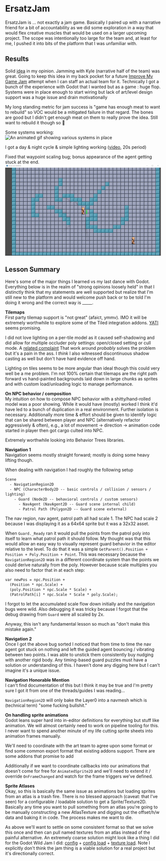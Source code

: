 # ErsatzJam

ErsatzJam is ... not exactly a jam game. Basically I paired up with a narrative friend for a bit of accountability as we did some exploration in a way that would flex creative muscles that would be used on a larger upcoming project. The scope was intentionally too large for the team and, at least for me, I pushed it into bits of the platform that I was unfamiliar with.

## Results

Solid [idea](./readme/pitch.md) in my opinion. Jamming with Kyle (narrative half of the team) was great. Going to keep this idea in my back pocket for a future [Improve My Game Jam](https://itch.io/jam/imgj33) attempt when I can staff an actual team for it. Technically I got a bunch of the experience with Godot that I wanted but as a game : huge flop. Systems were in place enough to start wiring but lack of art/level design support was a huge issue and drain motivationally

My long standing metric for jam success is "game has enough meat to want to rebuild" so VOC would be a mitigated failure in that regard. The bones are good but I didn't get enough meat on them to really prove the idea. Still want to rebuild it though so :shrug:

Some systems working:
![An animated gif showing various systems in place](./readme/systems-sm.gif)

I got a day & night cycle & simple lighting working ([video](./readme/dn_cycle.mp4), 20s period)

Fixed that waypoint scaling bug; bonus appearance of the agent getting stuck at the end.
![An animated gif showing that pathfinding works](./readme/path-finding3.gif)

## Lesson Summary

Here's some of the major things I learned vs my last dance with Godot. Everything below is in the realm of "strong opinions loosely held" in that I distinctly think that my statements are well supported but realize that I'm still new to the platform and would welcome push back or to be told I'm doing it wrong and the correct way is \_\_\_\_\_.

**Tilemaps**  
First party tilemap support is "not great" (afaict, ymmv). IMO it will be extremely worthwhile to explore some of the Tiled integration addons. [YATI](https://godotengine.org/asset-library/asset/1772) seems promising.

I did not love lighting on a per-tile model as it caused self-shadowing and did allow for multiple occluder poly settings: open/closed setting or cull mode. A [related complaint](https://forum.godotengine.org/t/disabling-self-shading-on-tilemaps-in-godot-4/36987/4) That work around _probably_ solves the problem but it's a pain in the ass. I _think_ I also witnessed discontinuous shadow casting as well but don't have hard evidence off hand.

Lighting on tiles seems to be more angular than ideal though this could very well be a me problem. I'm not 100% certain that tilemaps are the right path forward vs hand-painted backgrounds laid down in large chunks as sprites and with custom load/unloading logic to manage performance.

**On NPC behavior / composition**  
My intuition on how to compose NPC behavior with a shitty/hand-rolled model was a poor showing. While it would have (mostly) worked I think it'd have led to a bunch of duplication in a real environment. Further isolation is necessary. Additionally more time & effort should be given to identify logic that can be shared between player and NPC (alternatively refactor aggressively & often), e.g., a lot of movement -> direction -> animation code started in player then got cargo culted into NPC.

Extremely worthwhile looking into Behavior Trees libraries.

**Navigation 1**  
Navigation seems mostly straight forward; mostly is doing some heavy lifting though.

When dealing with navigation I had roughly the following setup

```
Scene
  - NavigationRegion2D
  - NPC (CharacterBody2D -- basic controls / collision / sensors / lighting)
    - Guard (Node2D -- behavioral controls / custom sensors)
      - NavAgent (NavAgent2D -- Guard scene internal child)
      - Patrol Path (Polygon2D -- Guard scene external)
```

The nav region, nav agent, patrol path all had scale 1. The NPC had scale 2 because I was displaying it as a 64x64 sprite but it was a 32x32 asset.

When `Guard._Ready` ran it would pull the points from the patrol poly into itself to learn what patrol path it should follow. My thought was that this would allow an easy way to visually represent guard behavior in the editor relative to the level. To do that it was a simple `GetParent().Position + Position + Poly.Position + Point`. This was necessary because the `NavigationRegion2D` was in a different coordinate system than the points we could derive naturally from the poly. However because scale multiples you also need to factor that in at each step:

```
var newPos = npc.Position +
  (Position * npc.Scale) +
  (poly.Position * npc.Scale * Scale) +
  (PatrolPath[i] * npc.Scale * Scale * poly.Scale);
```

I forgot to let the accumulated scale flow down initially and the navigation bugs were wild. Also debugging it was tricky because I forgot that the debug drawing from `Guard` were all scaled by 2x.

Anyway, this isn't any fundamental lesson so much as "don't make this mistake again."

**Navigation 2**  
Once I got the above bug sorted I noticed that from time to time the nav agent got stuck on nothing and left the guided agent bouncing / vibrating between two points. I was able to unstick them consistently buy nudging with another rigid body. Any timing-based guard puzzles must have a solution or understanding of this. I haven't done any digging here but I can't imagine it's a unique issue.

**Navigation Honorable Mention**  
I can't find documentation of this but I think it may be true and I'm pretty sure I got it from one of the threads/guides I was reading...

`NavigationRegion2D` will only bake the Layer0 into a navmesh which is (technical term) "some fucking bullshit."

**On handling sprite animations**  
Godot leans super hard into in-editor definitions for everything but stuff like animation. We will almost certainly need to work on pipeline tooling for this. I never want to spend another minute of my life cutting sprite sheets into animation frames manually.

We'll need to coordinate with the art team to agree upon some format or find some common export format that existing addons support. There are some addons that promise to add

Additionally if we want to coordinate callbacks into our animations that doesn't come for free for `AnimatedSprite2D` and we'll need to extend it / override `OnFrameChanged` and watch for the frame triggers we've defined.

**Sprite Atlases**  
Okay, so this is basically the same issue as animations but loading sprites from an atlas is a trash fire. There is no blessed approach (caveat: that I've seen) for a configurable / loadable solution to get a Sprite/Texture2D. Basically any time you want to pull something from an atlas you're going to be manually constructing a new AtlasTexture and digging out the offset/h/w data and baking it in code. The process makes me want to die.

As above we'll want to settle on some consistent format so that we solve this once and then can pull named textures from an atlas instead of the painful alternative. An extremely coarse solution might look like a thing I did for the Godot Wild Jam I did: [config](https://github.com/nv-fp/Helter-Smelter/blob/main/config/atlas.cfg) + [config load](https://github.com/nv-fp/Helter-Smelter/blob/main/scripts/WantBubbleFactory.gd#L24) + [texture load](https://github.com/nv-fp/Helter-Smelter/blob/main/scripts/WantBubbleFactory.gd#L102). Note I explicitly don't think the jam thing is a viable solution for a real project but it's directionally correct.
